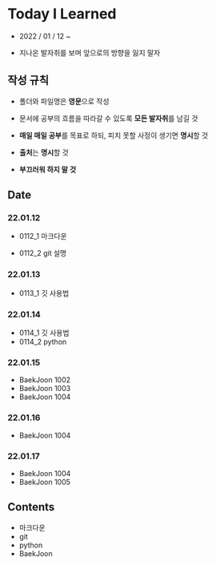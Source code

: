 # Today I Learned

* 2022 / 01 / 12 ~

* 지나온 발자취를 보며 앞으로의 방향을 잃지 말자

  

## 작성 규칙

* 폴더와 파일명은 **영문**으로 작성

* 문서에 공부의 흐름을 따라갈 수 있도록 **모든 발자취**를 남길 것

* **매일 매일 공부**를 목표로 하되, 피치 못할 사정이 생기면 **명시**할 것

* **출처**는 **명시**할 것

* **부끄러워 하지 말 것**

  

## Date

### 22.01.12

* 0112_1 마크다운

* 0112_2 git 설명

### 22.01.13

* 0113_1 깃 사용법

### 22.01.14

* 0114_1 깃 사용법
* 0114_2 python

### 22.01.15

* BaekJoon 1002
* BaekJoon 1003
* BaekJoon 1004

### 22.01.16

* BaekJoon 1004

### 22.01.17

* BaekJoon 1004
* BaekJoon 1005

## Contents

* 마크다운
* git
* python
* BaekJoon